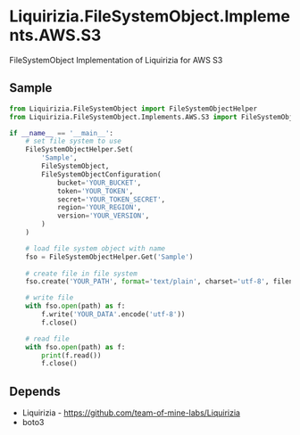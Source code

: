 # Liquirizia.FileSystemObject.Implements.AWS.S3
FileSystemObject Implementation of Liquirizia for AWS S3

## Sample
```python
from Liquirizia.FileSystemObject import FileSystemObjectHelper
from Liquirizia.FileSystemObject.Implements.AWS.S3 import FileSystemObject, FileSystemObjectConfiguration

if __name__ == '__main__':
	# set file system to use
	FileSystemObjectHelper.Set( 
		'Sample',
		FileSystemObject,
		FileSystemObjectConfiguration(
			bucket='YOUR_BUCKET',
			token='YOUR_TOKEN',
			secret='YOUR_TOKEN_SECRET',
			region='YOUR_REGION',
			version='YOUR_VERSION',
		)
	)

	# load file system object with name
	fso = FileSystemObjectHelper.Get('Sample')
	
	# create file in file system
	fso.create('YOUR_PATH', format='text/plain', charset='utf-8', filename='Sample.txt')

	# write file 
	with fso.open(path) as f:
		f.write('YOUR_DATA'.encode('utf-8'))
		f.close()

	# read file
	with fso.open(path) as f:
		print(f.read())
		f.close()
```

## Depends
* Liquirizia - https://github.com/team-of-mine-labs/Liquirizia
* boto3
